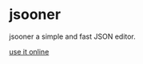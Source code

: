 # jsooner

jsooner a simple and fast JSON editor.

[use it online](http://markov00.github.io/jsooner)
